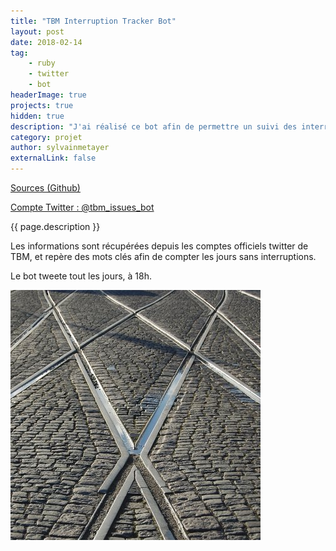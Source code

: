 ```yaml
---
title: "TBM Interruption Tracker Bot"
layout: post
date: 2018-02-14
tag: 
    - ruby
    - twitter
    - bot
headerImage: true
projects: true
hidden: true
description: "J'ai réalisé ce bot afin de permettre un suivi des interruptions des Trams Bordelais."
category: projet
author: sylvainmetayer
externalLink: false
---
```


[Sources (Github)](https://github.com/sylvainmetayer/tbm_interruption_tracker)

[Compte Twitter : @tbm_issues_bot](https://twitter.com/tbm_issues_bot)

{{ page.description }}

Les informations sont récupérées depuis les comptes officiels twitter de TBM, et repère des mots clés afin de compter les jours sans interruptions.

Le bot tweete tout les jours, à 18h.

[![Photo de profil du Bot](/assets/images/projets/tbm_tracker_bot.jpg)](https://twitter.com/tbm_issues_bot)
